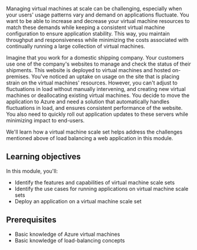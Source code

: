 Managing virtual machines at scale can be challenging, especially when your users' usage patterns vary and demand on applications fluctuate. You want to be able to increase and decrease your virtual machine resources to match these demands while keeping a consistent virtual machine configuration to ensure application stability. This way, you maintain throughput and responsiveness while minimizing the costs associated with continually running a large collection of virtual machines.

Imagine that you work for a domestic shipping company. Your customers use one of the company's websites to manage and check the status of their shipments. This website is deployed to virtual machines and hosted on-premises. You've noticed an uptake on usage on the site that is placing strain on the virtual machines' resources. However, you can't adjust to fluctuations in load without manually intervening, and creating new virtual machines or deallocating existing virtual machines. You decide to move the application to Azure and need a solution that automatically handles fluctuations in load, and ensures consistent performance of the website. You also need to quickly roll out application updates to these servers while minimizing impact to end-users.

We'll learn how a virtual machine scale set helps address the challenges mentioned above of load balancing a web application in this module.

## Learning objectives

In this module, you'll:

- Identify the features and capabilities of virtual machine scale sets
- Identify the use cases for running applications on virtual machine scale sets
- Deploy an application on a virtual machine scale set

## Prerequisites

- Basic knowledge of Azure virtual machines
- Basic knowledge of load-balancing concepts
  